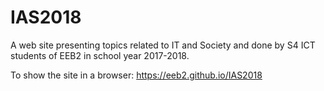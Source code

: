 # IAS2018
A web site presenting topics related to IT and Society and done by S4 ICT students of EEB2 in school year 2017-2018.

To show the site in a browser:
https://eeb2.github.io/IAS2018
